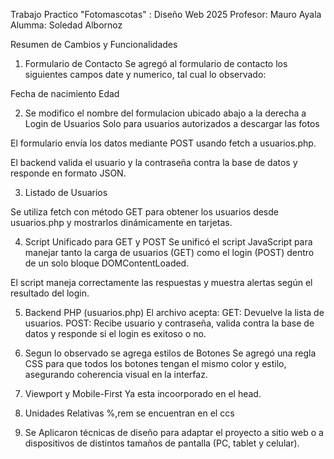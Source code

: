 Trabajo Practico "Fotomascotas" : Diseño Web 2025
Profesor: Mauro Ayala
Alumma: Soledad Albornoz 

Resumen de Cambios y Funcionalidades
1. Formulario de Contacto
Se agregó al formulario de contacto los siguientes campos date y numerico, tal cual lo observado:

Fecha de nacimiento
Edad

2. Se modifico el nombre del formulacion ubicado abajo a la derecha a
Login de Usuarios
Solo para usuarios autorizados a descargar las fotos 


El formulario envía los datos mediante POST usando fetch a usuarios.php.

El backend valida el usuario y la contraseña contra la base de datos y responde en formato JSON.

3. Listado de Usuarios

Se utiliza fetch con método GET para obtener los usuarios desde usuarios.php y mostrarlos dinámicamente en tarjetas.

4. Script Unificado para GET y POST
Se unificó el script JavaScript para manejar tanto la carga de usuarios (GET) como el login (POST) dentro de un solo bloque DOMContentLoaded.

El script maneja correctamente las respuestas y muestra alertas según el resultado del login.

5. Backend PHP (usuarios.php)
El archivo acepta:
GET: Devuelve la lista de usuarios.
POST: Recibe usuario y contraseña, valida contra la base de datos y responde si el login es exitoso o no.

6. Segun lo observado se agrega estilos de Botones
Se agregó una regla CSS para que todos los botones tengan el mismo color y estilo, asegurando coherencia visual en la interfaz.

7. Viewport y Mobile-First
Ya esta incoorporado en el head.

8. Unidades Relativas 
%,rem se encuentran en el ccs

9. Se Aplicaron técnicas de diseño para adaptar el proyecto a sitio web o a dispositivos de distintos tamaños de pantalla (PC, tablet y celular).


